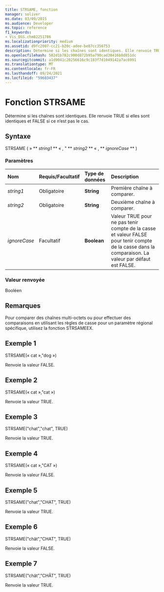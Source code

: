```yaml
---
title: STRSAME, fonction
manager: soliver
ms.date: 03/09/2015
ms.audience: Developer
ms.topic: reference
f1_keywords:
- Vis_DSS.chm82251786
ms.localizationpriority: medium
ms.assetid: d9fc2007-cc21-b20c-adee-be87cc356753
description: Détermine si les chaînes sont identiques. Elle renvoie TRUE si elles sont identiques et FALSE si ce n’est pas le cas.
ms.openlocfilehash: 502d1b782c900d872b95a790cad38416b8d851dc
ms.sourcegitcommit: a1d9041c20256616c9c183f7d1049142a7ac6991
ms.translationtype: MT
ms.contentlocale: fr-FR
ms.lasthandoff: 09/24/2021
ms.locfileid: "59603437"
---
```

# <a name="strsame-function"></a>Fonction STRSAME

Détermine si les chaînes sont identiques. Elle renvoie TRUE si elles sont identiques et FALSE si ce n’est pas le cas. 
  
## <a name="syntax"></a>Syntaxe

STRSAME ( » ** *string1* ** « , " ** *string2* ** « , ** *ignoreCase* ** ) 
  
### <a name="parameters"></a>Paramètres

|**Nom**|**Requis/Facultatif**|**Type de données**|**Description**|
|:-----|:-----|:-----|:-----|
| _string1_ <br/> |Obligatoire  <br/> |**String** <br/> |Première chaîne à comparer.  <br/> |
| _string2_ <br/> |Obligatoire  <br/> |**String** <br/> |Deuxième chaîne à comparer.  <br/> |
| _ignoreCase_ <br/> |Facultatif  <br/> |**Boolean** <br/> |Valeur TRUE pour ne pas tenir compte de la casse et valeur FALSE pour tenir compte de la casse dans la comparaison. La valeur par défaut est FALSE.  <br/> |
   
### <a name="return-value"></a>Valeur renvoyée

Booléen
  
## <a name="remarks"></a>Remarques

Pour comparer des chaînes multi-octets ou pour effectuer des comparaisons en utilisant les règles de casse pour un paramètre régional spécifique, utilisez la fonction STRSAMEEX.
  
## <a name="example-1"></a>Exemple 1

STRSAME(« cat »,"dog »)
  
Renvoie la valeur FALSE.
  
## <a name="example-2"></a>Exemple 2

STRSAME(« cat »,"cat »)
  
Renvoie la valeur TRUE.
  
## <a name="example-3"></a>Exemple 3

STRSAME("chat","chat", TRUE)
  
Renvoie la valeur TRUE.
  
## <a name="example-4"></a>Exemple 4

STRSAME(« cat »,"CAT »)
  
Renvoie la valeur FALSE.
  
## <a name="example-5"></a>Exemple 5

STRSAME("chat","CHAT", TRUE)
  
Renvoie la valeur TRUE.
  
## <a name="example-6"></a>Exemple 6

STRSAME("chât","CHAT", TRUE)
  
Renvoie la valeur FALSE.
  
## <a name="example-7"></a>Exemple 7

STRSAME("chât","CHÂT", TRUE)
  
Renvoie la valeur TRUE.
  


